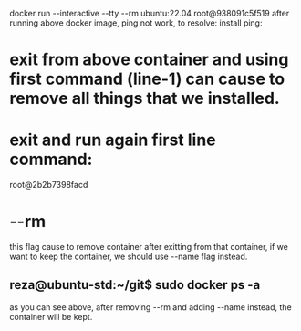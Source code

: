 docker run --interactive --tty --rm ubuntu:22.04
root@938091c5f519
after running above docker image, ping not work, to resolve: 
install ping:
<!-- apt update
apt install iputils-ping -->

# exit from above container and using first command (line-1) can cause to remove all things that we installed.

# exit and run again first line command:
root@2b2b7398facd

# --rm
this flag cause to remove container after exitting from that container, if we want to keep the container, we should use --name flag instead.

## reza@ubuntu-std:~/git$ sudo docker ps -a
<!-- CONTAINER ID   IMAGE          COMMAND       CREATED          STATUS                     PORTS     NAMES
dc5886d4f9b1   ubuntu:22.04   "/bin/bash"   37 seconds ago   Exited (0) 4 seconds ago             my_ubuntu_container -->
as you can see above, after removing --rm and adding --name instead, the container will be kept. 

